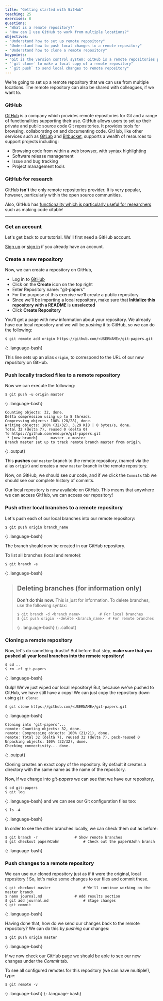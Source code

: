 ```yaml
---
title: "Getting started with GitHub"
teaching: 25
exercises: 0
questions:
- "What is a remote repository?"
- "How can I use GitHub to work from multiple locations?"
objectives:
- "Understand how to set up remote repository"
- "Understand how to push local changes to a remote repository"
- "Understand how to clone a remote repository"
keypoints:
- "Git is the version control system: GitHub is a remote repositories provider."
- "`git clone` to make a local copy of a remote repository"
- "`git push` to send local changes to remote repository"
---
```


We're going to set up a remote repository that we can use from multiple
locations. The remote repository can also be shared with colleagues, if we want
to.

### GitHub

[GitHub](http://GitHub.com) is a company which provides remote repositories for
Git and a range of functionalities supporting their use. GitHub allows users to
set up  their private and public source code Git repositories. It provides
tools for browsing, collaborating on and documenting code. GitHub, like other
services such as [GitLab](https://about.gitlab.com/) and
[Bitbucket](https://bitbucket.org),  supports a wealth of resources to support
projects including:

* Browsing code from within a web browser, with syntax highlighting
* Software release management
* Issue and bug tracking
* Project management tools

### GitHub for research

GitHub **isn't** the only remote repositories provider.
It is very popular, however, particularly within the open source communities.

Also, GitHub has [functionality which is particularly useful
for researchers](https://github.com/blog/1840-improving-github-for-sciences)
such as making code citable!

---

### Get an account

Let's get back to our tutorial. We'll first need a GitHub account.

[Sign up](https://GitHub.com) or [sign in](https://GitHub.com) if you already have an account.

### Create a new repository

Now, we can create a repository on GitHub,

* Log in to [GitHub](https://GitHub.com/)
* Click on the **Create** icon on the top right
* Enter Repository name: "git-papers"
* For the purpose of this exercise we'll create a public repository
* Since we'll be importing a local repository, make sure that **Initialize this repository with a README** is **unselected**
* Click **Create Repository**

You'll get a page with new information about your repository. We already have
our local repository and we will be *pushing* it to GitHub,
so we can do the following:

```
$ git remote add origin https://github.com/<USERNAME>/git-papers.git
```
{: .language-bash}

This line sets up an alias `origin`,
to correspond to the URL of our new repository on GitHub.

### Push locally tracked files to a remote repository

Now we can execute the following:

```
$ git push -u origin master
```
{: .language-bash}
```
Counting objects: 32, done.
Delta compression using up to 8 threads.
Compressing objects: 100% (28/28), done.
Writing objects: 100% (32/32), 3.29 KiB | 0 bytes/s, done.
Total 32 (delta 7), reused 0 (delta 0)
To https://github.com/emdupre/git-papers.git
 * [new branch]      master -> master
Branch master set up to track remote branch master from origin.
```
{: .output}

This **pushes** our `master` branch to the remote repository, (named via the alias `origin`) and creates a new `master` branch in the remote repository.

Now, on GitHub, we should see our code,
and if we click the `Commits` tab we should see our complete history of commits.

Our local repository is now available on GitHub.
This means that anywhere we can access GitHub,
we can access our repository!

### Push other local branches to a remote repository

Let's push each of our local branches into our remote repository:

```
$ git push origin branch_name
```
{: .language-bash}

The branch should now be created in our GitHub repository.

To list all branches (local and remote):

```
$ git branch -a
```
{: .language-bash}

> ## Deleting branches (for information only)
> **Don't do this now.** This is just for information.
> To delete branches, use the following syntax:
>
> ```
> $ git branch -d <branch_name>			# For local branches
> $ git push origin --delete <branch_name>	# For remote branches
> ```
> {: .language-bash}
{: .callout}

### Cloning a remote repository

Now, let's do something drastic!
But before that step,
**make sure that you pushed all your local branches into the remote repository!**

```
$ cd ..
$ rm -rf git-papers
```
{: .language-bash}

Gulp! We've just wiped our local repository!
But, because we've pushed to GitHub, we have still have a copy!
We can just copy the repository down using `git clone`:

```
$ git clone https://github.com/<USERNAME>/git-papers.git
```
{: .language-bash}
```
Cloning into 'git-papers'...
remote: Counting objects: 32, done.
remote: Compressing objects: 100% (21/21), done.
remote: Total 32 (delta 7), reused 32 (delta 7), pack-reused 0
Unpacking objects: 100% (32/32), done.
Checking connectivity... done.
```
{: .output}

Cloning creates an exact copy of the repository. By default it creates
a directory with the same name as the name of the repository.

Now, if we change into *git-papers* we can see that we have our repository,

```
$ cd git-papers
$ git log
```
{: .language-bash}
and we can see our Git configuration files too:

```
$ ls -A
```
{: .language-bash}

In order to see the other branches locally, we can check them out as before:

```
$ git branch -r					# Show remote branches
$ git checkout paperWJohn			# Check out the paperWJohn branch
```
{: .language-bash}

### Push changes to a remote repository

We can use our cloned repository just as if it were the original, local repository !
So, let's make some changes to our files and commit these.

```
$ git checkout master				# We'll continue working on the master branch
$ nano journal.md				# Add results section
$ git add journal.md				# Stage changes
$ git commit
```
{: .language-bash}

Having done that, how do we send our changes back to the remote repository?
We can do this by *pushing* our changes:

```
$ git push origin master
```
{: .language-bash}

If we now check our GitHub page we should be able to see our new changes under
the *Commit* tab.

To see all configured remotes for this repository (we can have multiple!),
type:

```
$ git remote -v
```
{: .language-bash}
{: .language-bash}
